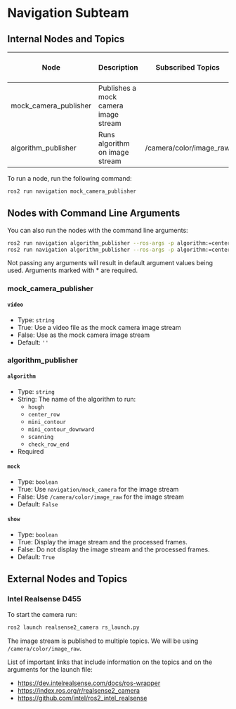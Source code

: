 # Navigation Subteam

## Internal Nodes and Topics

| Node                  | Description                          | Subscribed Topics       | Command Line Arguments      | Published Topics       |
| --------------------- | ------------------------------------ | ----------------------- | --------------------------- | ---------------------- |
| mock_camera_publisher | Publishes a mock camera image stream |                         | video                       | navigation/mock_camera |
| algorithm_publisher   | Runs algorithm on image stream       | /camera/color/image_raw | algorithm\*<br>mock<br>show | navigation/`algorithm` |

To run a node, run the following command:

```bash
ros2 run navigation mock_camera_publisher
```

## Nodes with Command Line Arguments

You can also run the nodes with the command line arguments:

```bash
ros2 run navigation algorithm_publisher --ros-args -p algorithm:=center_row
ros2 run navigation algorithm_publisher --ros-args -p algorithm:=center_row -p mock:=False -p show:=True
```

Not passing any arguments will result in default argument values being used. Arguments marked with \* are required.

### mock_camera_publisher

#### `video`

- Type: `string`
- True: Use a video file as the mock camera image stream
- False: Use as the mock camera image stream
- Default: `''`

### algorithm_publisher

#### `algorithm`

- Type: `string`
- String: The name of the algorithm to run:
  - `hough`
  - `center_row`
  - `mini_contour`
  - `mini_contour_downward`
  - `scanning`
  - `check_row_end`
- Required

#### `mock`

- Type: `boolean`
- True: Use `navigation/mock_camera` for the image stream
- False: Use `/camera/color/image_raw` for the image stream
- Default: `False`

#### `show`

- Type: `boolean`
- True: Display the image stream and the processed frames.
- False: Do not display the image stream and the processed frames.
- Default: `True`

## External Nodes and Topics

### Intel Realsense D455

To start the camera run:

```bash
ros2 launch realsense2_camera rs_launch.py
```

The image stream is published to multiple topics. We will be using `/camera/color/image_raw`.

List of important links that include information on the topics and on the arguments for the launch file:

- https://dev.intelrealsense.com/docs/ros-wrapper
- https://index.ros.org/r/realsense2_camera
- https://github.com/intel/ros2_intel_realsense
